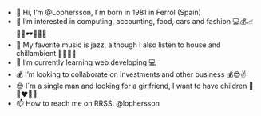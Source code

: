 - 👋 Hi, I’m @Lophersson, I´m born in 1981 in Ferrol (Spain)
- 👀 I’m interested in computing, accounting, food, cars and fashion 💻💰📈🍔🚙🕶👕👖👞
- 🎵 My favorite music is jazz, although I also listen to house and chillambient 🎷🎶🎸🎤
- 🌱 I’m currently learning web developing 💻
- 💰 I’m looking to collaborate on investments and other business 💰😎✌️
- 😍 I´m a single man and looking for a girlfriend, I want to have children 💝👩‍❤️‍👨👶
- 📫 How to reach me on RRSS: @lophersson

<!---
Lophersson/Lophersson is a ✨ special ✨ repository because its `README.md` (this file) appears on your GitHub profile.
You can click the Preview link to take a look at your changes.
--->
